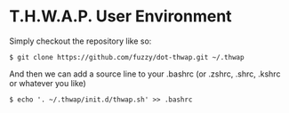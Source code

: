 # T.H.W.A.P. User Environment

Simply checkout the repository like so:

```$ git clone https://github.com/fuzzy/dot-thwap.git ~/.thwap```

And then we can add a source line to your .bashrc (or .zshrc, .shrc, .kshrc or whatever you like)

```$ echo '. ~/.thwap/init.d/thwap.sh' >> .bashrc```
